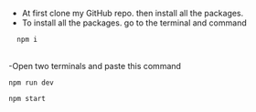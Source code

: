 - At first clone my GitHub repo. then install all the packages.
- To install all the packages. go to the terminal and command

```npm
  npm i
```
</br>
-Open two terminals and paste this command
</br>


```npm
npm run dev
```

```npm
npm start
```

